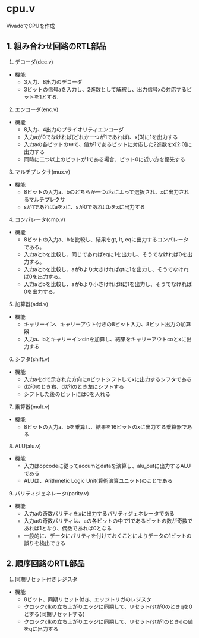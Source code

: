 # cpu.v
VivadoでCPUを作成

## 1. 組み合わせ回路のRTL部品
1. デコーダ(dec.v)
* 機能
  * 3入力、8出力のデコーダ
  * 3ビットの信号aを入力し、2進数として解釈し、出力信号xの対応するビットを1とする.
2. エンコーダ(enc.v)
* 機能
  * 8入力、4出力のプライオリティエンコーダ
  * 入力aが0でなければ(どれか一つが1であれば)、x[3]に1を出力する
  * 入力aの各ビットの中で、値が1であるビットに対応した2進数をx[2:0]に出力する
  * 同時に二つ以上のビットが1である場合、ビット0に近い方を優先する
 3. マルチプレクサ(mux.v)
 * 機能
   * 8ビットの入力a、bのどちらか一つがsによって選択され、xに出力されるマルチプレクサ
   * sが1であればaをxに、sが0であればbをxに出力する 
4. コンパレータ(cmp.v)
* 機能
  * 8ビットの入力a、bを比較し、結果をgt, lt, eqに出力するコンパレータである。
  * 入力aとbを比較し、同じであればeqに1を出力し、そうでなければ0を出力する。
  * 入力aとbを比較し、aがbより大きければgtに1を出力し、そうでなければ0を出力する。
  * 入力aとbを比較し、aがbより小さければltに1を出力し、そうでなければ0を出力する。
5. 加算器(add.v)
* 機能
  * キャリーイン、キャリーアウト付きの8ビット入力、8ビット出力の加算器
  * 入力a、bとキャリーインcinを加算し、結果をキャリーアウトcoとxに出力する
6.  シフタ(shift.v)
* 機能
  * 入力aをdで示された方向にnビットシフトしてxに出力するシフタである
  * dが0のとき右、dが1のとき左にシフトする
  * シフトした後のビットには0を入れる
7. 乗算器(mult.v)
* 機能
  * 8ビットの入力a、bを乗算し、結果を16ビットのxに出力する乗算器である
8. ALU(alu.v)
* 機能
  * 入力はopcodeに従ってaccumとdataを演算し、alu_outに出力するALUである
  * ALUは、Arithmetic Logic Unit(算術演算ユニット)のことである
9. パリティジェネレータ(parity.v)
* 機能
  * 入力aの奇数パリティをxに出力するパリティジェネレータである
  * 入力aの奇数パリティは、aの各ビットの中で1であるビットの数が奇数であれば1となり、偶数であれば0となる
  * 一般的に、データにパリティを付けておくことによりデータの1ビットの誤りを検出できる
## 2. 順序回路のRTL部品
1. 同期リセット付きレジスタ
* 機能
  * 8ビット、同期リセット付き、エッジトリガのレジスタ
  * クロックclkの立ち上がりエッジに同期して、リセットrstが0のときqを0とする(同期リセットする)
  * クロックclkの立ち上がりエッジに同期して、リセットrstが1のときdの値をqに出力する
